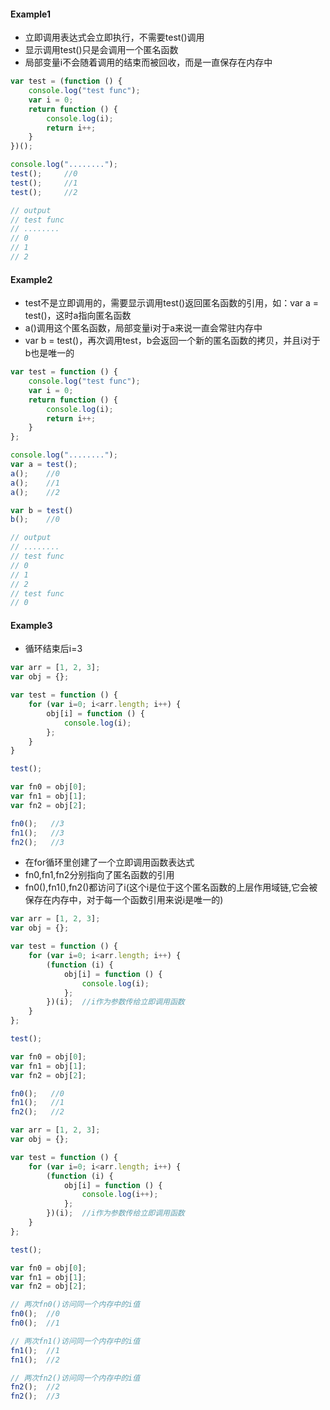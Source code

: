 
#### Example1

* 立即调用表达式会立即执行，不需要test()调用
* 显示调用test()只是会调用一个匿名函数
* 局部变量i不会随着调用的结束而被回收，而是一直保存在内存中

```javascript
var test = (function () {
    console.log("test func");
    var i = 0;
    return function () {
        console.log(i);
        return i++;
    }
})();

console.log("........");
test();		//0
test();		//1
test();		//2

// output
// test func
// ........
// 0
// 1
// 2
```

#### Example2

* test不是立即调用的，需要显示调用test()返回匿名函数的引用，如：var a = test()，这时a指向匿名函数
* a()调用这个匿名函数，局部变量i对于a来说一直会常驻内存中
* var b = test()，再次调用test，b会返回一个新的匿名函数的拷贝，并且i对于b也是唯一的

```javascript
var test = function () {
    console.log("test func");
    var i = 0;
    return function () {
        console.log(i);
        return i++;
    }
};

console.log("........");
var a = test();
a();	//0
a();	//1
a();	//2

var b = test()
b();	//0

// output
// ........
// test func
// 0
// 1
// 2
// test func
// 0
```

#### Example3

* 循环结束后i=3

```javascript
var arr = [1, 2, 3];
var obj = {};

var test = function () {
    for (var i=0; i<arr.length; i++) {
        obj[i] = function () {
            console.log(i);
        };
    }
}

test();

var fn0 = obj[0];
var fn1 = obj[1];
var fn2 = obj[2];

fn0();   //3
fn1();   //3
fn2();   //3
```

* 在for循环里创建了一个立即调用函数表达式
* fn0,fn1,fn2分别指向了匿名函数的引用
* fn0(),fn1(),fn2()都访问了i(这个i是位于这个匿名函数的上层作用域链,它会被保存在内存中，对于每一个函数引用来说i是唯一的)

```javascript
var arr = [1, 2, 3];
var obj = {};

var test = function () {
    for (var i=0; i<arr.length; i++) {
        (function (i) {
            obj[i] = function () {
                console.log(i);
            };
        })(i);  //i作为参数传给立即调用函数
    }
};

test();

var fn0 = obj[0];
var fn1 = obj[1];
var fn2 = obj[2];

fn0();   //0
fn1();   //1
fn2();   //2
```


```javascript
var arr = [1, 2, 3];
var obj = {};

var test = function () {
    for (var i=0; i<arr.length; i++) {
        (function (i) {
            obj[i] = function () {
                console.log(i++);
            };
        })(i);  //i作为参数传给立即调用函数
    }
};

test();

var fn0 = obj[0];
var fn1 = obj[1];
var fn2 = obj[2];

// 两次fn0()访问同一个内存中的i值
fn0();  //0
fn0();  //1

// 两次fn1()访问同一个内存中的i值
fn1();  //1
fn1();  //2

// 两次fn2()访问同一个内存中的i值
fn2();  //2
fn2();  //3
```